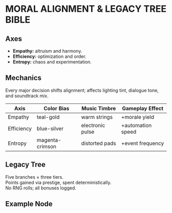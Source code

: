 # MORAL ALIGNMENT & LEGACY TREE BIBLE

## Axes
- **Empathy:** altruism and harmony.
- **Efficiency:** optimization and order.
- **Entropy:** chaos and experimentation.

## Mechanics
Every major decision shifts alignment; affects lighting tint, dialogue tone, and soundtrack mix.

| Axis | Color Bias | Music Timbre | Gameplay Effect |
|------|-------------|---------------|------------------|
| Empathy | teal-gold | warm strings | +morale yield |
| Efficiency | blue-silver | electronic pulse | +automation speed |
| Entropy | magenta-crimson | distorted pads | +event frequency |

## Legacy Tree
Five branches × three tiers.  
Points gained via prestige, spent deterministically.  
No RNG rolls; all bonuses logged.

## Example Node
